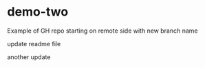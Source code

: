 # demo-two
Example of GH repo starting on remote side with new branch name

update readme file

another update
